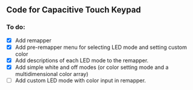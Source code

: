 ## Code for Capacitive Touch Keypad

### To do:
- [x] Add remapper
- [x] Add pre-remapper menu for selecting LED mode and setting custom color
- [x] Add descriptions of each LED mode to the remapper.
- [x] Add simple white and off modes (or color setting mode and a multidimensional color array)
- [ ] Add custom LED mode with color input in remapper.
